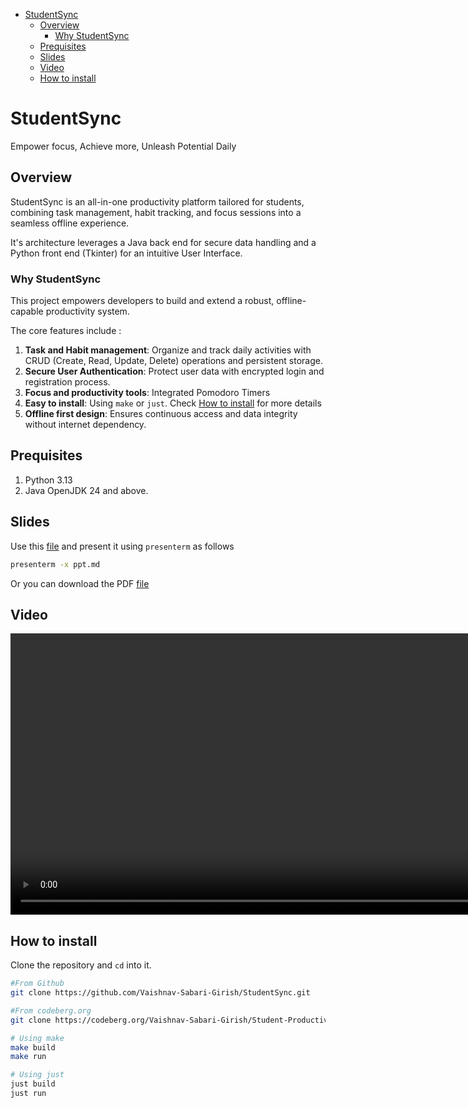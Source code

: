 <!-- START doctoc generated TOC please keep comment here to allow auto update -->
<!-- DON'T EDIT THIS SECTION, INSTEAD RE-RUN doctoc TO UPDATE -->
<!--**Table of Contents**  *generated with [DocToc](https://github.com/thlorenz/doctoc)*-->

- [StudentSync](#studentsync)
  - [Overview](#overview)
    - [Why StudentSync](#why-studentsync)
  - [Prequisites](#prequisites)
  - [Slides](#slides)
  - [Video](#video)
  - [How to install](#how-to-install)

<!-- END doctoc generated TOC please keep comment here to allow auto update -->

# StudentSync

Empower focus, Achieve more, Unleash Potential Daily 

## Overview 

StudentSync is an all-in-one productivity platform tailored for students, combining task management, habit tracking, and focus sessions into a seamless offline experience. 

It's architecture leverages a Java back end for secure data handling and a Python front end (Tkinter) for an intuitive User Interface.

### Why StudentSync

This project empowers developers to build and extend a robust, offline-capable productivity system.

The core features include :
1. **Task and Habit management**: Organize and track daily activities with CRUD (Create, Read, Update, Delete) operations and persistent storage.
2. **Secure User Authentication**: Protect user data with encrypted login and registration process.
3. **Focus and productivity tools**: Integrated Pomodoro Timers
4. **Easy to install**: Using `make` or `just`. Check [How to install](#how-to-install) for more details
5. **Offline first design**: Ensures continuous access and data integrity without internet dependency.

## Prequisites

1. Python 3.13 
2. Java OpenJDK 24 and above.


## Slides 

Use this [file](./ppt.md) and present it using `presenterm` as follows 

```bash 
presenterm -x ppt.md
```

Or you can download the PDF [file](./ppt.pdf)

## Video 


<video controls width="900">
    <source src="./video.mp4" type="video/mp4">
</video>


## How to install 

Clone the repository and `cd` into it.

```bash
#From Github 
git clone https://github.com/Vaishnav-Sabari-Girish/StudentSync.git

#From codeberg.org 
git clone https://codeberg.org/Vaishnav-Sabari-Girish/Student-Productivity-App.git
```

```bash
# Using make 
make build
make run 

# Using just
just build
just run
```
